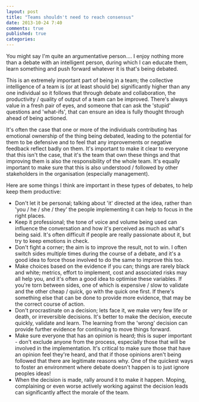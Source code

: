 ```yaml
---
layout: post
title: "Teams shouldn't need to reach consensus"
date: 2013-10-24 7:40
comments: true
published: true
categories: 
---
```


You might say I'm quite an argumentative person.... I enjoy nothing more than a debate with an intelligent person, during which I can educate them, learn something and push forward whatever it is that's being debated.

This is an extremely important part of being in a team; the collective intelligence of a team is (or at least should be) significantly higher than any one individual so it follows that through debate and collaboration, the productivity / quality of output of a team can be improved. There's always value in a fresh pair of eyes, and someone that can ask the 'stupid' questions and 'what-ifs', that can ensure an idea is fully thought through ahead of being actioned.

It's often the case that one or more of the individuals contributing has emotional ownership of the thing being debated, leading to the potential for them to be defensive and to feel that any improvements or negative feedback reflect badly on them. It's important to make it clear to everyone that this isn't the case, that it's the team that own these things and that improving them is also the responsibility of the whole team. It's equally important to make sure that this is also understood / followed by other stakeholders in the organisation (especially management).

Here are some things I think are important in these types of debates, to help keep them productive:

* Don't let it be personal; talking about 'it' directed at the idea, rather than 'you / he / she / they' the people implementing it can help to focus in the right places.
* Keep it professional; the tone of voice and volume being used can influence the conversation and how it's perceived as much as what's being said. It's often difficult if people are really passionate about it, but try to keep emotions in check.
* Don't fight a corner; the aim is to improve the result, not to win. I often switch sides multiple times during the course of a debate, and it's a good idea to force those involved to do the same to improve this too.
* Make choices based on the evidence if you can; things are rarely black and white; metrics, effort to implement, cost and associated risks may all help you, and it's often a good idea to optimise these variables. If you're torn between sides, one of which is expensive / slow to validate and the other cheap / quick, go with the quick one first. If there's something else that can be done to provide more evidence, that may be the correct course of action.
* Don't procrastinate on a decision; lets face it, we make very few life or death, or irreversible decisions. It's better to make the decision, execute quickly, validate and learn. The learning from the 'wrong' decision can provide further evidence for continuing to move things forward.
* Make sure everyone that has an opinion is heard; this is super important - don't exclude anyone from the process, especially those that will be involved in the implementation. It's critical to make sure those that have an opinion feel they're heard, and that if those opinions aren't being followed that there are legitimate reasons why. One of the quickest ways to foster an environment where debate doesn't happen is to just ignore peoples ideas!
* When the decision is made, rally around it to make it happen. Moping, complaining or even worse actively working against the decision leads can significantly affect the morale of the team.